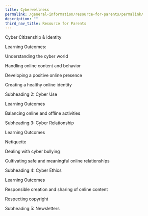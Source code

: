 ```yaml
---
title: Cyberwellness
permalink: /general-information/resource-for-parents/permalink/
description: ""
third_nav_title: Resource for Parents
---
```

Cyber Citizenship & Identity

Learning Outcomes:

Understanding the cyber world

Handling online content and behavior

Developing a positive online presence

Creating a healthy online identity

Subheading 2: Cyber Use

Learning Outcomes

Balancing online and offline activities

Subheading 3: Cyber Relationship

Learning Outcomes

Netiquette

Dealing with cyber bullying

Cultivating safe and meaningful online relationships

Subheading 4: Cyber Ethics

Learning Outcomes

Responsible creation and sharing of online content

Respecting copyright

Subheading 5: Newsletters